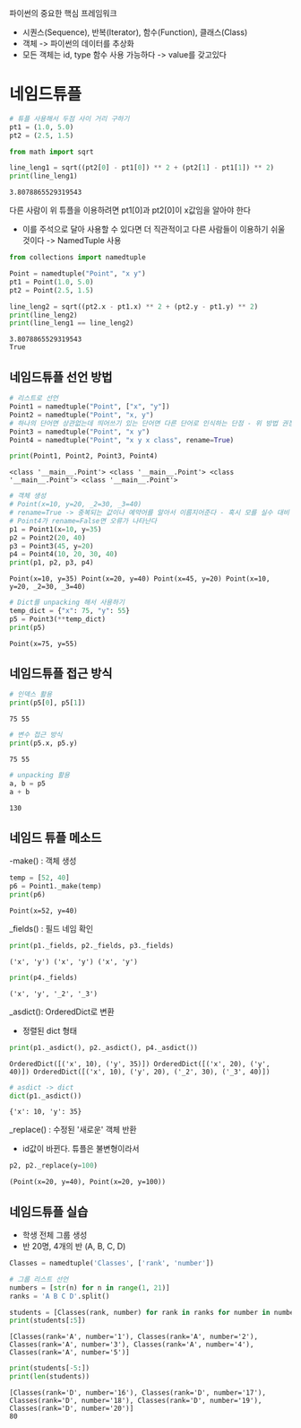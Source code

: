 파이썬의 중요한 핵심 프레임워크
- 시퀀스(Sequence), 반복(Iterator), 함수(Function), 클래스(Class)
- 객체 -> 파이썬의 데이터를 추상화
- 모든 객체는 id, type 함수 사용 가능하다 -> value를 갖고있다

# 네임드튜플


```python
# 튜플 사용해서 두점 사이 거리 구하기
pt1 = (1.0, 5.0)
pt2 = (2.5, 1.5)

from math import sqrt

line_leng1 = sqrt((pt2[0] - pt1[0]) ** 2 + (pt2[1] - pt1[1]) ** 2)
print(line_leng1)
```

    3.8078865529319543
    

다른 사람이 위 튜플을 이용하려면 pt1[0]과 pt2[0]이 x값임을 알아야 한다
- 이를 주석으로 달아 사용할 수 있다면 더 직관적이고 다른 사람들이 이용하기 쉬울 것이다
 -> NamedTuple 사용


```python
from collections import namedtuple

Point = namedtuple("Point", "x y")
pt1 = Point(1.0, 5.0)
pt2 = Point(2.5, 1.5)

line_leng2 = sqrt((pt2.x - pt1.x) ** 2 + (pt2.y - pt1.y) ** 2)
print(line_leng2)
print(line_leng1 == line_leng2)
```

    3.8078865529319543
    True
    

## 네임드튜플 선언 방법


```python
# 리스트로 선언
Point1 = namedtuple("Point", ["x", "y"])
Point2 = namedtuple("Point", "x, y")
# 하나의 단어면 상관없는데 띄어쓰기 있는 단어면 다른 단어로 인식하는 단점 - 위 방법 권장
Point3 = namedtuple("Point", "x y")
Point4 = namedtuple("Point", "x y x class", rename=True)
```


```python
print(Point1, Point2, Point3, Point4)
```

    <class '__main__.Point'> <class '__main__.Point'> <class '__main__.Point'> <class '__main__.Point'>
    


```python
# 객체 생성
# Point(x=10, y=20, _2=30, _3=40)
# rename=True -> 중복되는 값이나 예약어를 알아서 이름지어준다 - 혹시 모를 실수 대비
# Point4가 rename=False면 오류가 나타난다
p1 = Point1(x=10, y=35)
p2 = Point2(20, 40)
p3 = Point3(45, y=20)
p4 = Point4(10, 20, 30, 40)
print(p1, p2, p3, p4)
```

    Point(x=10, y=35) Point(x=20, y=40) Point(x=45, y=20) Point(x=10, y=20, _2=30, _3=40)
    


```python
# Dict를 unpacking 해서 사용하기
temp_dict = {"x": 75, "y": 55}
p5 = Point3(**temp_dict)
print(p5)
```

    Point(x=75, y=55)
    

## 네임드튜플 접근 방식


```python
# 인덱스 활용
print(p5[0], p5[1])
```

    75 55
    


```python
# 변수 접근 방식
print(p5.x, p5.y)
```

    75 55
    


```python
# unpacking 활용
a, b = p5
a + b
```




    130



## 네임드 튜플 메소드

-make() : 객체 생성


```python
temp = [52, 40]
p6 = Point1._make(temp)
print(p6)
```

    Point(x=52, y=40)
    

_fields() : 필드 네임 확인


```python
print(p1._fields, p2._fields, p3._fields)
```

    ('x', 'y') ('x', 'y') ('x', 'y')
    


```python
print(p4._fields)
```

    ('x', 'y', '_2', '_3')
    

_asdict(): OrderedDict로 변환
 - 정렬된 dict 형태


```python
print(p1._asdict(), p2._asdict(), p4._asdict())
```

    OrderedDict([('x', 10), ('y', 35)]) OrderedDict([('x', 20), ('y', 40)]) OrderedDict([('x', 10), ('y', 20), ('_2', 30), ('_3', 40)])
    


```python
# asdict -> dict
dict(p1._asdict())
```




    {'x': 10, 'y': 35}



_replace() : 수정된 '새로운' 객체 반환
 - id값이 바뀐다. 튜플은 불변형이라서


```python
p2, p2._replace(y=100)
```




    (Point(x=20, y=40), Point(x=20, y=100))



## 네임드튜플 실습

- 학생 전체 그룹 생성
- 반 20명, 4개의 반 (A, B, C, D)


```python
Classes = namedtuple('Classes', ['rank', 'number'])
```


```python
# 그룹 리스트 선언
numbers = [str(n) for n in range(1, 21)]
ranks = 'A B C D'.split()
```


```python
students = [Classes(rank, number) for rank in ranks for number in numbers]
print(students[:5])
```

    [Classes(rank='A', number='1'), Classes(rank='A', number='2'), Classes(rank='A', number='3'), Classes(rank='A', number='4'), Classes(rank='A', number='5')]
    


```python
print(students[-5:])
print(len(students))
```

    [Classes(rank='D', number='16'), Classes(rank='D', number='17'), Classes(rank='D', number='18'), Classes(rank='D', number='19'), Classes(rank='D', number='20')]
    80
    

